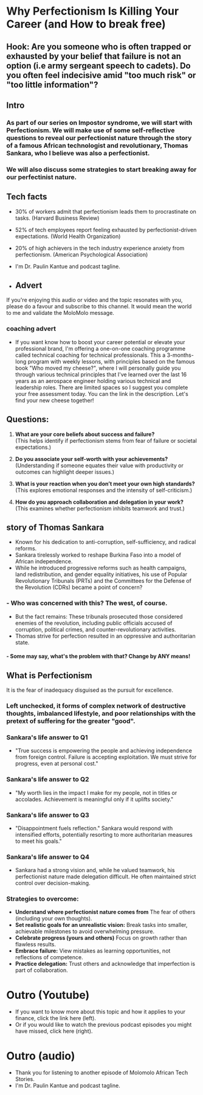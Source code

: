 # Why Perfectionism Is Killing Your Career (and How to break free)
## Hook: Are you someone who is often trapped or exhausted by your belief that failure is not an option (i.e army sergeant speech to cadets). Do you often feel indecisive amid "too much risk" or "too little information"?

## Intro
### As part of our series on Impostor syndrome, we will start with Perfectionism. We will make use of some self-reflective questions to reveal our perfectionist nature through the story of a famous African technologist and revolutionary, Thomas Sankara, who I believe was also a perfectionist. 
### We will also discuss some strategies to start breaking away for our perfectinist nature.

## Tech facts
- 30% of workers admit that perfectionism leads them to procrastinate on tasks. (Harvard Business Review)
- 52% of tech employees report feeling exhausted by perfectionist-driven expectations. (World Health Organization)
- 20% of high achievers in the tech industry experience anxiety from perfectionism. (American Psychological Association)

- I'm Dr. Paulin Kantue and podcast tagline.

- ## Advert
If you're enjoying this audio or video and the topic resonates with you, please do a favour and subscribe to this channel. It would mean the world to me and validate the MoloMolo message.

### coaching advert
- If you want know how to boost your career potential or elevate your professional brand, I'm offering a one-on-one coaching programme called technical coaching for technical professionals. This a 3-months-long program with weekly lessons, with principles based on the famous book "Who moved my cheese?", where I will personally guide you through various technical principles that I've learned over the last 16 years as an aerospace engineer holding various technical and leadership roles. There are limited spaces so I suggest you complete your free assessment today. You can the link in the description. Let's find your new cheese together! 

## Questions:
1. **What are your core beliefs about success and failure?**  
   (This helps identify if perfectionism stems from fear of failure or societal expectations.)
   
2. **Do you associate your self-worth with your achievements?**
   (Understanding if someone equates their value with productivity or outcomes can highlight deeper issues.)
   
3. **What is your reaction when you don’t meet your own high standards?**  
   (This explores emotional responses and the intensity of self-criticism.)

4. **How do you approach collaboration and delegation in your work?**  
   (This examines whether perfectionism inhibits teamwork and trust.)

## story of Thomas Sankara
- Known for his dedication to anti-corruption, self-sufficiency, and radical reforms.
- Sankara tirelessly worked to reshape Burkina Faso into a model of African independence.
- While he introduced progressive reforms such as health campaigns, land redistribution, and gender equality initiatives, his use of Popular Revolutionary Tribunals (PRTs) and the Committees for the Defense of the Revolution (CDRs) became a point of concern?
### - Who was concerned with this? The west, of course.
- But the fact remains: These tribunals prosecuted those considered enemies of the revolution, including public officials accused of corruption, political crimes, and counter-revolutionary activities.
- Thomas strive for perfection resulted in an oppressive and authoritarian state.
#### - Some may say, what's the problem with that? Change by ANY means!

## What is Perfectionism
It is the fear of inadequacy disguised as the pursuit for excellence. 
### Left unchecked, it forms of complex network of destructive thoughts, imbalanced lifestyle, and poor relationships with the pretext of suffering for the greater "good". 

### Sankara's life answer to Q1
- "True success is empowering the people and achieving independence from foreign control. Failure is accepting exploitation. We must strive for progress, even at personal cost."
### Sankara's life answer to Q2
- "My worth lies in the impact I make for my people, not in titles or accolades. Achievement is meaningful only if it uplifts society." 
### Sankara's life answer to Q3
- "Disappointment fuels reflection." Sankara would respond with intensified efforts, potentially resorting to more authoritarian measures to meet his goals."
### Sankara's life answer to Q4
- Sankara had a strong vision and, while he valued teamwork, his perfectionist nature made delegation difficult. He often maintained strict control over decision-making.

### Strategies to overcome:
- **Understand where perfectionist nature comes from** The fear of others (including your own thoughts).
- **Set realistic goals for an unrealistic vision:** Break tasks into smaller, achievable milestones to avoid overwhelming pressure.
- **Celebrate progress (yours and others)** Focus on growth rather than flawless results.
- **Embrace failure:** View mistakes as learning opportunities, not reflections of competence.
- **Practice delegation:** Trust others and acknowledge that imperfection is part of collaboration. 

# Outro (Youtube)
- If you want to know more about this topic and how it applies to your finance, click the link here (left). 
- Or if you would like to watch the previous podcast episodes you might have missed, click here (right). 

# Outro (audio)
- Thank you for listening to another episode of Molomolo African Tech Stories. 
- I'm Dr. Paulin Kantue and podcast tagline.
